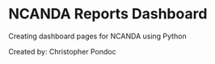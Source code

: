 # NCANDA Reports Dashboard
Creating dashboard pages for NCANDA using Python

Created by: Christopher Pondoc